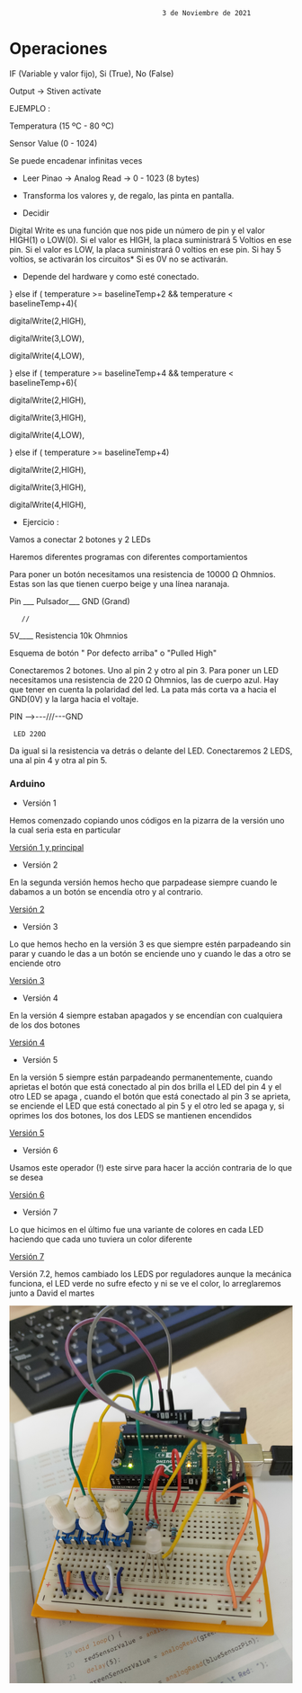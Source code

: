 
                                          3 de Noviembre de 2021
                                          
                                                                                   
# Operaciones

IF (Variable y valor fijo), Si (True), No (False)

Output -> Stiven actívate 

EJEMPLO :

Temperatura (15 ºC - 80 ºC)

Sensor Value (0 - 1024)

Se puede encadenar infinitas veces

- Leer Pinao -> Analog Read -> 0 - 1023 (8 bytes)

- Transforma los valores y, de regalo, las pinta en pantalla.

- Decidir 

Digital Write es una función que nos pide un número de pin y el valor HIGH(1) o LOW(0). Si el valor es HIGH, la placa suministrará 5 Voltios en ese pin. Si el valor es LOW, la placa suministrará 0 voltios en ese pin. Si hay 5 voltios, se activarán los circuitos* Si es 0V no se activarán.

* Depende del hardware y como esté conectado.

} else if ( temperature >= baselineTemp+2 && temperature < baselineTemp+4){

digitalWrite(2,HIGH),

digitalWrite(3,LOW),

digitalWrite(4,LOW),


} else if ( temperature >= baselineTemp+4 && temperature < baselineTemp+6){

digitalWrite(2,HIGH),

digitalWrite(3,HIGH),

digitalWrite(4,LOW),

} else if ( temperature >= baselineTemp+4)

digitalWrite(2,HIGH),

digitalWrite(3,HIGH),

digitalWrite(4,HIGH),

- Ejercicio : 

Vamos a conectar 2 botones y 2 LEDs

Haremos diferentes programas con diferentes comportamientos

Para poner un botón necesitamos una resistencia de 10000 Ω Ohmnios. Estas son las que tienen cuerpo beige y una línea naranaja.

Pin ___ Pulsador___ GND (Grand)                                                                                                                      

       //

5V____ Resistencia 10k Ohmnios

Esquema de botón " Por defecto arriba" o "Pulled High"

Conectaremos 2 botones. Uno al pin 2 y otro al pin 3. Para poner un LED necesitamos una resistencia de 220 Ω Ohmnios, las de cuerpo azul. Hay que tener en cuenta la polaridad del led. La pata más corta va a hacia el GND(0V) y la larga hacia el voltaje.

PIN -->---///---GND                                                                                                                     

     LED 220Ω

Da igual si la resistencia va detrás o delante del LED. Conectaremos 2 LEDS, una al pin 4 y otra al pin 5.

 ### Arduino 

 * Versión 1

 Hemos comenzado copiando unos códigos en la pizarra de la versión uno la cual seria esta en particular 

 [Versión 1 y principal](https://github.com/DavidMenCam/Arduino/tree/main/Arduino%20%20version%201)

 * Versión 2

 En la segunda versión hemos hecho que parpadease siempre  cuando le dabamos a un botón se encendía otro y al contrario.

 [Versión 2](https://github.com/DavidMenCam/Arduino/blob/main/arduino%20version%202/albedo_god_2.ino)

 * Versión 3

 Lo que hemos hecho en la versión 3 es que siempre estén parpadeando sin parar y cuando le das a un botón se enciende uno y cuando le das a otro se enciende otro 

 [Versión 3](https://github.com/DavidMenCam/Arduino/blob/main/Arduino%20version%203/albedo_god_3.ino)

 * Versión 4

 En la versión 4 siempre estaban apagados y se encendían con cualquiera de los dos botones 

 [Versión 4](https://github.com/DavidMenCam/Arduino/blob/main/arduino_ver_4/arduino_ver_4.ino)

 * Versión 5

 En la versión 5 siempre están parpadeando permanentemente, cuando aprietas el botón que está conectado al pin dos brilla el LED del pin 4 y el otro LED se apaga , cuando el botón que está conectado al pin 3 se aprieta, se enciende el LED que está conectado al pin 5 y el otro led se apaga y, si oprimes los dos botones, los dos LEDS se mantienen encendidos 

 [Versión 5](https://github.com/DavidMenCam/Arduino/blob/main/arduino_ver_5/arduino_ver_5.ino)

 * Versión 6

 Usamos este operador (!) este sirve para hacer la acción contraria de lo que se desea 

 [Versión 6](https://github.com/DavidMenCam/Arduino/tree/main/arduino_ver_6)

 * Versión 7

  Lo que hicimos en el último fue una variante de colores en cada LED haciendo que cada uno tuviera un color diferente

 [Versión 7](https://github.com/DavidMenCam/Arduino/blob/main/arduino_ver_7.ino)

 Versión 7.2, hemos cambiado los LEDS por reguladores aunque la mecánica funciona, el LED verde no sufre efecto y ni se ve el color, lo arreglaremos junto a David  el martes 

![](https://github.com/miguelamgel1107/Arduino/blob/main/IMG20211103140539.jpg)
